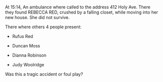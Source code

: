 At 15:14, An ambulance where called to the address 412 Holy Ave. There they found
REBECCA RED, crushed by a falling closet, while moving into her new house. She did not survive.

There where others 4 people present:

- Rufus Red

- Duncan Moss

- Dianna Robinson

- Judy Woolridge

Was this a tragic accident or foul play?